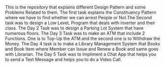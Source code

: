 This is the repository that explains different Design Pattern and some Problems Related to them. The first task explains the Constituency Pattern where we have to find whether we can arrest People or Not.The Second task was to design a Low LeveL Program that deals with inverter and their class. The Day 2 Task was to design a Parking Lot System that have numerous floors. The Day 3 Task was to make an ATM that include 2 Functions. One is to Top-Up the ATM and the second one is to Withdraw the Money. The Day 4 task is to make a Library Management System that Books and Book Item where Member can Issue and Renew a Book and same goes with Librarian. The Day 5 Task was to Impliment a Chat App that helps you to send a Text Message and helps you to do a Video Call.  
